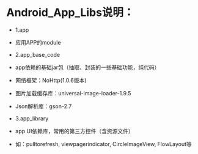 # Android_App_Libs说明：
* 1.app
* 应用APP的module

* 2.app_base_code
* app依赖的基础jar包（抽取、封装的一些基础功能，纯代码）
* 网络框架：NoHttp(1.0.6版本)
* 图片加载缓存库：universal-image-loader-1.9.5
* Json解析库：gson-2.7

* 3.app_library
* app UI依赖库，常用的第三方控件（含资源文件）
* 如：pulltorefresh, viewpagerindicator, CircleImageView, FlowLayout等